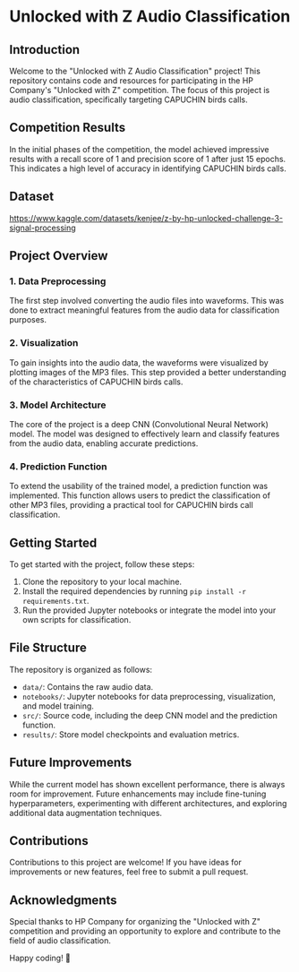 # Unlocked with Z Audio Classification

## Introduction

Welcome to the "Unlocked with Z Audio Classification" project! This repository contains code and resources for participating in the HP Company's "Unlocked with Z" competition. The focus of this project is audio classification, specifically targeting CAPUCHIN birds calls.

## Competition Results

In the initial phases of the competition, the model achieved impressive results with a recall score of 1 and precision score of 1 after just 15 epochs. This indicates a high level of accuracy in identifying CAPUCHIN birds calls.
## Dataset 
https://www.kaggle.com/datasets/kenjee/z-by-hp-unlocked-challenge-3-signal-processing
## Project Overview

### 1. Data Preprocessing

The first step involved converting the audio files into waveforms. This was done to extract meaningful features from the audio data for classification purposes.

### 2. Visualization

To gain insights into the audio data, the waveforms were visualized by plotting images of the MP3 files. This step provided a better understanding of the characteristics of CAPUCHIN birds calls.

### 3. Model Architecture

The core of the project is a deep CNN (Convolutional Neural Network) model. The model was designed to effectively learn and classify features from the audio data, enabling accurate predictions.

### 4. Prediction Function

To extend the usability of the trained model, a prediction function was implemented. This function allows users to predict the classification of other MP3 files, providing a practical tool for CAPUCHIN birds call classification.

## Getting Started

To get started with the project, follow these steps:

1. Clone the repository to your local machine.
2. Install the required dependencies by running `pip install -r requirements.txt`.
3. Run the provided Jupyter notebooks or integrate the model into your own scripts for classification.

## File Structure

The repository is organized as follows:

- `data/`: Contains the raw audio data.
- `notebooks/`: Jupyter notebooks for data preprocessing, visualization, and model training.
- `src/`: Source code, including the deep CNN model and the prediction function.
- `results/`: Store model checkpoints and evaluation metrics.

## Future Improvements

While the current model has shown excellent performance, there is always room for improvement. Future enhancements may include fine-tuning hyperparameters, experimenting with different architectures, and exploring additional data augmentation techniques.

## Contributions

Contributions to this project are welcome! If you have ideas for improvements or new features, feel free to submit a pull request.

## Acknowledgments

Special thanks to HP Company for organizing the "Unlocked with Z" competition and providing an opportunity to explore and contribute to the field of audio classification.

Happy coding! 🚀
